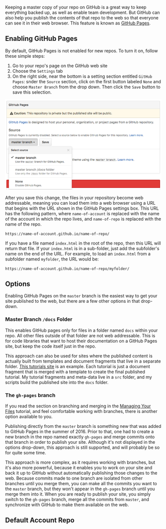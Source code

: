Keeping a master copy of your repo on GitHub is a great way to keep everything backed up, as well as enable team development. But GitHub can also help you publish the contents of that repo to the web so that everyone can see it in their web browser. This feature is known as [GitHub Pages](https://pages.github.com/).

## Enabling GitHub Pages

By default, GitHub Pages is not enabled for new repos. To turn it on, follow these simple steps:

1. Go to your repo's page on the GitHub web site
1. Choose the `Settings` tab
1. On the right side, near the bottom is a setting section entitled `GitHub Pages`: snder the `Source` section, click on the first button labeled `None` and choose `Master Branch` from the drop down. Then click the `Save` button to save this selection.

![GitHub Pages screenshot](img/github-pages.png)

After you save this change, the files in your repository become web addressable, meaning you can load them into a web browser using a URL that begins with the URL shown in the GitHub Pages settings box. This URL has the following pattern, where `name-of-account` is replaced with the name of the account in which the repo lives, and `name-of-repo` is replaced with the name of the repo.

```
https://name-of-account.github.io/name-of-repo/
```

If you have a file named `index.html` in the root of the repo, then this URL will return that file. If your `index.html` is in a sub-folder, just add the subfolder's name on the end of the URL. For example, to load an `index.html` from a subfolder named `myfolder`, the URL would be:

```
https://name-of-account.github.io/name-of-repo/myfolder/
```

## Options

Enabling GitHub Pages on the `master` branch is the easiest way to get your site published to the web, but there are a few other options in that drop-down.

### Master Branch `/docs` Folder

This enables GitHub pages only for files in a folder named `docs` within your repo. All other files outside of that folder are not web addressable. This is for code libraries that want to host their documentation on a GitHub Pages site, but keep the code itself just in the repo.

This approach can also be used for sites where the published content is actually built from templates and document fragments that live in a separate folder. [This tutorials site](https://github.com/infx-web-win17/tutorials) is an example. Each tutorial is just a document fragment that is merged with a template to create the final published tutorial. My tutorial fragments and meta-data live in a `src` folder, and my scripts build the published site into the `docs` folder.

### The `gh-pages` branch

If you read the section on branching and merging in the [Managing Your Files](../managing-files#sec-branchingandmerging) tutorial, and feel comfortable working with branches, there is another option available to you.

Publishing directly from the `master` branch is something new that was added to GitHub Pages in the summer of 2016. Prior to that, one had to create a new branch in the repo named exactly `gh-pages` and merge commits onto that branch in order to publish your site. Although it's not displayed in the options drop-down, this approach is still supported, and will probably be so for quite some time.

This approach is more complex, as it requires working with branches, but it's also more powerful, because it enables you to work on your site and back it up to GitHub without automatically publishing those changes to the web. Because commits made to one branch are isolated from other branches until you merge them, you can make all the commits you want to the `master` branch, but they won't appear in the `gh-pages` branch until you merge them into it. When you are ready to publish your site, you simply switch to the `gh-pages` branch, merge all the commits from `master`, and synchronize with GitHub to make them available on the web.

## Default Account Repo

